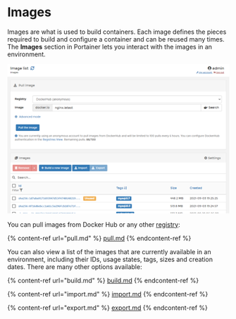 # Images

Images are what is used to build containers. Each image defines the pieces required to build and configure a container and can be reused many times. The **Images** section in Portainer lets you interact with the images in an environment.

![The Images interface](../../../.gitbook/assets/2.9-images-splash.png)

You can pull images from Docker Hub or any other [registry](../../../admin/registries/add/):

{% content-ref url="pull.md" %}
[pull.md](pull.md)
{% endcontent-ref %}

You can also view a list of the images that are currently available in an environment, including their IDs, usage states, tags, sizes and creation dates. There are many other options available:

{% content-ref url="build.md" %}
[build.md](build.md)
{% endcontent-ref %}

{% content-ref url="import.md" %}
[import.md](import.md)
{% endcontent-ref %}

{% content-ref url="export.md" %}
[export.md](export.md)
{% endcontent-ref %}

